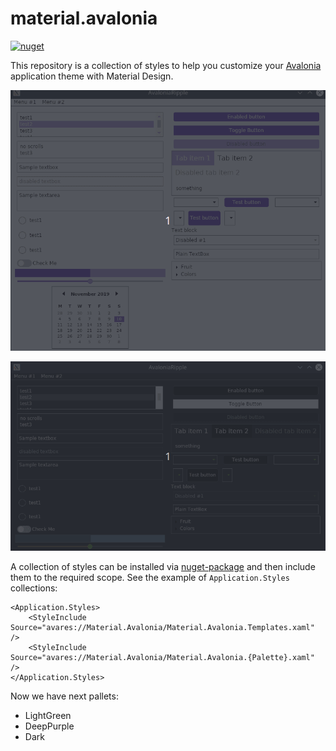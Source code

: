 # material.avalonia

[![nuget](https://img.shields.io/badge/material-nuget-%2303A9F4)](https://www.nuget.org/packages/Material.Avalonia/)

This repository is a collection of styles to help you customize your [Avalonia](https://github.com/AvaloniaUI/Avalonia) application theme with Material Design.

![](Images/DeepPurple.gif)

![](Images/Dark.gif)

A collection of styles can be installed via [nuget-package](https://www.nuget.org/packages/Material.Avalonia/) and then include them to the required scope. See the example of `Application.Styles` collections:

```xaml
<Application.Styles>        
    <StyleInclude Source="avares://Material.Avalonia/Material.Avalonia.Templates.xaml" />
    <StyleInclude Source="avares://Material.Avalonia/Material.Avalonia.{Palette}.xaml" />
</Application.Styles>
```

Now we have next pallets:
- LightGreen
- DeepPurple
- Dark
